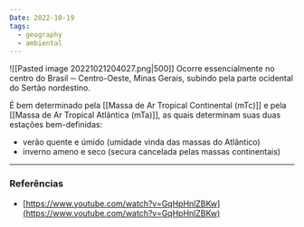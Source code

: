 ```yaml
---
Date: 2022-10-19
tags:
  - geography
  - ambiental
---
```

![[Pasted image 20221021204027.png|500]]
Ocorre essencialmente no centro do Brasil ─ Centro-Oeste, Minas Gerais, subindo pela parte ocidental do Sertão nordestino. 

É bem determinado pela [[Massa de Ar Tropical Continental (mTc)]] e pela [[Massa de Ar Tropical Atlântica (mTa)]], as quais determinam suas duas estações bem-definidas: 
- verão quente e úmido (umidade vinda das massas do Atlântico)
- inverno ameno e seco  (secura cancelada pelas massas continentais)


---
### Referências
- [https://www.youtube.com/watch?v=GqHpHnlZBKw](https://www.youtube.com/watch?v=GqHpHnlZBKw)